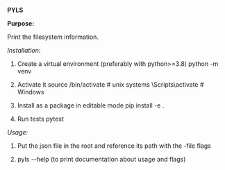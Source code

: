 **PYLS**

**Purpose:**

Print the filesystem information.

*Installation:*

1. Create a virtual environment (preferably with python>=3.8)
  python -m venv <env-name>

2. Activate it
  source <env-name>/bin/activate # unix systems
  <env-name>\Scripts\activate # Windows

3. Install as a package in editable mode
   pip install -e .

4. Run tests 
   pytest

*Usage:*

1. Put the json file in the root and reference its path with the -file flags

2. pyls --help (to print documentation about usage and flags)


